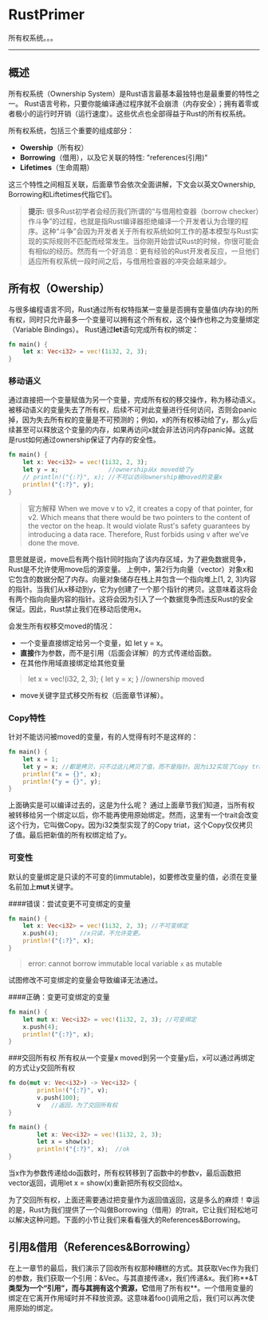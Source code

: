RustPrimer
===================


所有权系统。。。

----------

概述
-------------
所有权系统（Ownership System）是Rust语言最基本最独特也是最重要的特性之一。
Rust语言号称，只要你能编译通过程序就不会崩溃（内存安全）；拥有着零或者极小的运行时开销（运行速度）。这些优点也全部得益于Rust的所有权系统。

所有权系统，包括三个重要的组成部分：

- **Owership**（所有权）
- **Borrowing**（借用），以及它关联的特性: "references(引用)" 
- **Lifetimes**（生命周期）

这三个特性之间相互关联，后面章节会依次全面讲解，下文会以英文Ownership, Borrowing和Liftetimes代指它们。

> **提示:**
> 很多Rust初学者会经历我们所谓的“与借用检查器（borrow checker）作斗争”的过程，也就是指Rust编译器拒绝编译一个开发者认为合理的程序。这种“斗争”会因为开发者关于所有权系统如何工作的基本模型与Rust实现的实际规则不匹配而经常发生。当你刚开始尝试Rust的时候，你很可能会有相似的经历。然而有一个好消息：更有经验的Rust开发者反应，一旦他们适应所有权系统一段时间之后，与借用检查器的冲突会越来越少。


所有权（Owership）
-------------

与很多编程语言不同，Rust通过所有权特指某一变量是否拥有变量值(内存块)的所有权，同时只允许最多一个变量可以拥有这个所有权，这个操作也称之为变量绑定（Variable Bindings）。
Rust通过**let**语句完成所有权的绑定：
```rust
fn main() {
	let x: Vec<i32> = vec!(1i32, 2, 3);
}
```
### 移动语义
通过直接把一个变量赋值为另一个变量，完成所有权的移交操作，称为移动语义。被移动语义的变量失去了所有权，后续不可对此变量进行任何访问，否则会panic掉，因为失去所有权的变量是不可预测的；例如，x的所有权移动给了y，那么y后续甚至可以释放这个变量的内存，如果再访问x就会非法访问内存panic掉。这就是rust如何通过ownership保证了内存的安全性。
```rust
fn main() {
	let x: Vec<i32> = vec!(1i32, 2, 3);
	let y = x;              //ownership从x moved给了y
	// println!("{:?}", x); //不可以访问ownership被moved的变量x
	println!("{:?}", y);
}
```
>官方解释
>When we move v to v2, it creates a copy of that pointer, for v2. Which means that there would be two pointers to the content of the vector on the heap. It would violate Rust's safety guarantees by introducing a data race. Therefore, Rust forbids using v after we’ve done the move.

意思就是说，move后有两个指针同时指向了该内存区域，为了避免数据竞争，Rust是不允许使用move后的源变量。
上例中，第2行为向量（vector）对象x和它包含的数据分配了内存。向量对象储存在栈上并包含一个指向堆上[1, 2, 3]内容的指针。当我们从x移动到y，它为y创建了一个那个指针的拷贝。这意味着这将会有两个指向向量内容的指针。这将会因为引入了一个数据竞争而违反Rust的安全保证。因此，Rust禁止我们在移动后使用x。

会发生所有权移交moved的情况：

- 一个变量直接绑定给另一个变量，如 let y = x。
- **直接**作为参数，而不是引用（后面会详解）的方式传递给函数。
- 在其他作用域直接绑定给其他变量
>	let x = vec!(i32, 2, 3);
	{ let y = x;  }       //ownership moved

- move关键字显式移交所有权（后面章节详解）。



### Copy特性
针对不能访问被moved的变量，有的人觉得有时不是这样的：
```rust
fn main() {
	let x = 1;
	let y = x; //都是拷贝，只不过这儿拷贝了值，而不是指针。因为i32实现了Copy trait
	println!("x = {}", x);
	println!("y = {}", y);
}
```
上面确实是可以编译过去的，这是为什么呢？
通过上面章节我们知道，当所有权被转移给另一个绑定以后，你不能再使用原始绑定。然而，这里有一个trait会改变这个行为，它叫做Copy。因为i32类型实现了的Copy triat，这个Copy仅仅拷贝了值。最后把新值的所有权绑定给了y。

### 可变性
默认的变量绑定是只读的不可变的(immutable)，如要修改变量的值，必须在变量名前加上**mut**关键字。

####错误：尝试变更不可变绑定的变量
```rust
fn main() {
	let x: Vec<i32> = vec!(1i32, 2, 3); //不可变绑定
	x.push(4);      //x只读，不允许变更。
	println!("{:?}", x); 
}
```
>error: cannot borrow immutable local variable `x` as mutable

试图修改不可变绑定的变量会导致编译无法通过。

####正确：变更可变绑定的变量
```rust
fn main() {
	let mut x: Vec<i32> = vec!(1i32, 2, 3); //可变绑定
	x.push(4);
	println!("{:?}", x); 
}
```

###交回所有权
所有权从一个变量x  moved到另一个变量y后，x可以通过再绑定的方式让y交回所有权
```rust
fn do(mut v: Vec<i32>) -> Vec<i32> {
        println!("{:?}", v);
        v.push(100);
        v   //返回，为了交回所有权
}

fn main() {
        let x: Vec<i32> = vec!(1i32, 2, 3);
        let x = show(x);
        println!("{:?}", x);  //ok
}
```
当x作为参数传递给do函数时，所有权转移到了函数中的参数v，最后函数把vector返回，调用let x = show(x)重新把所有权交回给x。

为了交回所有权，上面还需要通过把变量作为返回值返回，这是多么的麻烦！幸运的是，Rust为我们提供了一个叫做Borrowing（借用）的trait，它让我们轻松地可以解决这种问题。下面的小节让我们来看看强大的References&Borrowing。


引用&借用（References&Borrowing）
-------------

在上一章节的最后，我们演示了回收所有权那种糟糕的方式。其获取Vec<i32>作为我们的参数，我们获取一个引用：&Vec<i32>。与其直接传递x，我们传递&x。我们称**&T**类型为一个“**引用**”，而与其拥有这个资源，它**借用了所有权**。一个借用变量的绑定在它离开作用域时并不释放资源。这意味着foo()调用之后，我们可以再次使用原始的绑定。
